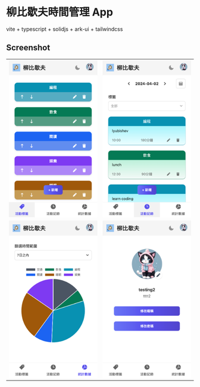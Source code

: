 # 柳比歇夫時間管理 App

vite + typescript + solidjs + ark-ui + tailwindcss

## Screenshot

<table>
  <tr>
    <td><img src="/screenshot/screenshot-1.png" width="100%" /></td>
    <td><img src="/screenshot/screenshot-2.png" width="100%" /></td>
  </tr>
  <tr>
    <td><img src="/screenshot/screenshot-3.png" width="100%" /></td>
    <td><img src="/screenshot/screenshot-4.png" width="100%" /></td>
  </tr>
</table>
